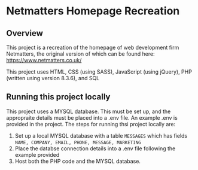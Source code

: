 # Netmatters Homepage Recreation

## Overview
This project is a recreation of the homepage of web development firm Netmatters, the original version of which can be found here: https://www.netmatters.co.uk/

This project uses HTML, CSS (using SASS), JavaScript (using jQuery), PHP (written using version 8.3.6), and SQL

## Running this project locally
This project uses a MYSQL database. This must be set up, and the appropraite details must be placed into a .env file. An example .env is provided in the project.
The steps for running thsi project locally are:
1. Set up a local MYSQL database with a table `MESSAGES` which has fields `NAME, COMPANY, EMAIL, PHONE, MESSAGE, MARKETING`
2. Place the databse connection details into a .env file following the example provided
3. Host both the PHP code and the MYSQL database.
